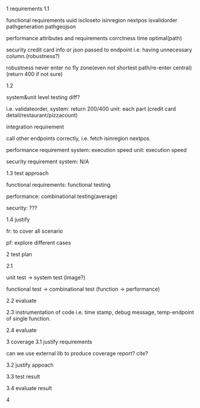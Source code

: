 1 requirements
1.1

functional requirements
uuid
iscloseto
isinregion
nextpos
isvalidorder
pathgeneration
pathgeojson

performance attributes and requirements
corrctness
time
optimal(path)

security 
credit card info
or
json passed to endpoint i.e. having unnecessary column.(robustness?)

robustness
never enter no fly zone(even not shortest path/re-enter central)
(return 400 if not sure)

1.2

system&unit level testing diff?

i.e. validateorder,
system: return 200/400
unit: each part (credit card detail/restaurant/pizzacount)

integration requirement

call other endpoints correctly, i.e. fetch
				isinregion
				nextpos

performance requirement
system:
execution speed
unit:
execution speed

security requirement
system:
N/A

1.3
test approach

functional requirements: functional testing

performance: combinational testing(average)

security: ???

1.4 justify

fr: to cover all scenario 

pf: explore different cases

2 test plan

2.1

unit test -> system test
(image?) 

functional test -> combinational test (function -> performance)

2.2 evaluate

2.3 instrumentation of code
i.e. time stamp, debug message, temp-endpoint of single function.

2.4 evaluate
 
3 coverage
3.1
justify requirements

can we use external lib to produce coverage report? cite?

3.2
justify appoach

3.3
test result

3.4
evaluate result

4

